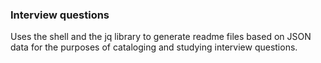### Interview questions

Uses the shell and the jq library to generate readme files based on JSON data for the purposes of cataloging and
studying interview questions.
